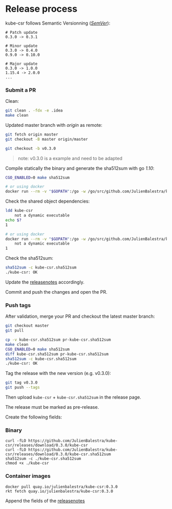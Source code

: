 # Release process

kube-csr follows Semantic Versionning ([_SemVer_](https://semver.org/)):
```text
# Patch update
0.3.0 -> 0.3.1

# Minor update
0.3.0 -> 0.4.0
0.9.0 -> 0.10.0

# Major update
0.3.0 -> 1.0.0
1.15.4 -> 2.0.0
...
```

### Submit a PR

Clean:
```bash
git clean . -fdx -e .idea
make clean
```

Updated master branch with *origin* as remote:
```bash
git fetch origin master
git checkout -B master origin/master
```

```bash
git checkout -b v0.3.0
```
> note: v0.3.0 is a example and need to be adapted

Compile statically the binary and generate the sha512sum with go *1.10*:
```bash
CGO_ENABLED=0 make sha512sum

# or using docker
docker run --rm -v "$GOPATH":/go -w /go/src/github.com/JulienBalestra/kube-csr golang:1.10 make sha512sum
```

Check the shared object dependencies:
```bash
ldd kube-csr
	not a dynamic executable
echo $?
1

# or using docker
docker run --rm -v "$GOPATH":/go -w /go/src/github.com/JulienBalestra/kube-csr golang:1.10 sh -c 'ldd kube-csr ; echo $?'
	not a dynamic executable
1
```

Check the sha512sum:
```bash
sha512sum -c kube-csr.sha512sum 
./kube-csr: OK
```

Update the [releasenotes](./releasenotes.md) accordingly.

Commit and push the changes and open the PR.

### Push tags

After validation, merge your PR and checkout the latest master branch:
```bash
git checkout master
git pull
```

```bash
cp -v kube-csr.sha512sum pr-kube-csr.sha512sum
make clean
CGO_ENABLED=0 make sha512sum
diff kube-csr.sha512sum pr-kube-csr.sha512sum
sha512sum -c kube-csr.sha512sum 
./kube-csr: OK
```

Tag the release with the new version (e.g. v0.3.0):
```bash
git tag v0.3.0
git push --tags
```

Then upload `kube-csr` + `kube-csr.sha512sum` in the release page.

The release must be marked as pre-release.

Create the following fields:

### Binary
```
curl -fLO https://github.com/JulienBalestra/kube-csr/releases/download/0.3.0/kube-csr
curl -fLO https://github.com/JulienBalestra/kube-csr/releases/download/0.3.0/kube-csr.sha512sum
sha512sum -c ./kube-csr.sha512sum
chmod +x ./kube-csr
```

### Container images
```
docker pull quay.io/julienbalestra/kube-csr:0.3.0
rkt fetch quay.io/julienbalestra/kube-csr:0.3.0
```

Append the fields of the [releasenotes](./releasenotes.md)
